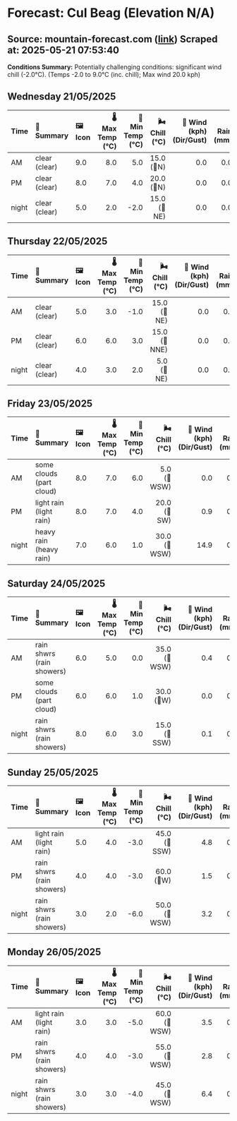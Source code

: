 # Forecast: Cul Beag (Elevation N/A)
**Source:** mountain-forecast.com ([link](https://www.mountain-forecast.com/peaks/Cul-Beag/forecasts/769))
**Scraped at:** 2025-05-21 07:53:40
---

**Conditions Summary:** Potentially challenging conditions: significant wind chill (-2.0°C). (Temps -2.0 to 9.0°C (inc. chill); Max wind 20.0 kph)

## Wednesday 21/05/2025
| **Time** | **📝 Summary** | **🖼️ Icon** | **🌡️ Max Temp (°C)** | **🥶 Min Temp (°C)** | **🌬️ Chill (°C)** | **💨 Wind (kph) (Dir/Gust)** | **💧 Rain (mm)** | **❄️ Snow (cm)** | **☁️ Cloud Base (m)** | **🧊 Freezing Lvl (m)** |
|:------- |:------- |:----- |--------------: |-------------: |-----------: |---------------------: |---------: |----------: |---------------: |----------------: |
| AM      | clear<br><span class="icon-desc">(clear)</span> | 9.0 | 8.0 | 5.0 | 15.0<br>(🧭N) | 0.0 | 0.0 | 8700 | 2200 |
| PM      | clear<br><span class="icon-desc">(clear)</span> | 8.0 | 7.0 | 4.0 | 20.0<br>(🧭N) | 0.0 | 0.0 | 8650 | 1900 |
| night   | clear<br><span class="icon-desc">(clear)</span> | 5.0 | 2.0 | -2.0 | 15.0<br>(🧭NE) | 0.0 | 0.0 | 9250 | 1550 |

## Thursday 22/05/2025
| **Time** | **📝 Summary** | **🖼️ Icon** | **🌡️ Max Temp (°C)** | **🥶 Min Temp (°C)** | **🌬️ Chill (°C)** | **💨 Wind (kph) (Dir/Gust)** | **💧 Rain (mm)** | **❄️ Snow (cm)** | **☁️ Cloud Base (m)** | **🧊 Freezing Lvl (m)** |
|:------- |:------- |:----- |--------------: |-------------: |-----------: |---------------------: |---------: |----------: |---------------: |----------------: |
| AM      | clear<br><span class="icon-desc">(clear)</span> | 5.0 | 3.0 | -1.0 | 15.0<br>(🧭NE) | 0.0 | 0.0 | - | 1100 |
| PM      | clear<br><span class="icon-desc">(clear)</span> | 6.0 | 6.0 | 3.0 | 15.0<br>(🧭NNE) | 0.0 | 0.0 | - | 1450 |
| night   | clear<br><span class="icon-desc">(clear)</span> | 4.0 | 3.0 | 2.0 | 5.0<br>(🧭NE) | 0.0 | 0.0 | - | 1700 |

## Friday 23/05/2025
| **Time** | **📝 Summary** | **🖼️ Icon** | **🌡️ Max Temp (°C)** | **🥶 Min Temp (°C)** | **🌬️ Chill (°C)** | **💨 Wind (kph) (Dir/Gust)** | **💧 Rain (mm)** | **❄️ Snow (cm)** | **☁️ Cloud Base (m)** | **🧊 Freezing Lvl (m)** |
|:------- |:------- |:----- |--------------: |-------------: |-----------: |---------------------: |---------: |----------: |---------------: |----------------: |
| AM      | some clouds<br><span class="icon-desc">(part cloud)</span> | 8.0 | 7.0 | 6.0 | 5.0<br>(🧭WSW) | 0.0 | 0.0 | - | 2100 |
| PM      | light rain<br><span class="icon-desc">(light rain)</span> | 8.0 | 7.0 | 4.0 | 20.0<br>(🧭SW) | 0.9 | 0.0 | 5750 | 2150 |
| night   | heavy rain<br><span class="icon-desc">(heavy rain)</span> | 7.0 | 6.0 | 1.0 | 30.0<br>(🧭WSW) | 14.9 | 0.0 | 100 | 2600 |

## Saturday 24/05/2025
| **Time** | **📝 Summary** | **🖼️ Icon** | **🌡️ Max Temp (°C)** | **🥶 Min Temp (°C)** | **🌬️ Chill (°C)** | **💨 Wind (kph) (Dir/Gust)** | **💧 Rain (mm)** | **❄️ Snow (cm)** | **☁️ Cloud Base (m)** | **🧊 Freezing Lvl (m)** |
|:------- |:------- |:----- |--------------: |-------------: |-----------: |---------------------: |---------: |----------: |---------------: |----------------: |
| AM      | rain shwrs<br><span class="icon-desc">(rain showers)</span> | 6.0 | 5.0 | 0.0 | 35.0<br>(🧭WSW) | 0.4 | 0.0 | 200 | 1750 |
| PM      | some clouds<br><span class="icon-desc">(part cloud)</span> | 6.0 | 6.0 | 1.0 | 30.0<br>(🧭W) | 0.0 | 0.0 | 550 | 1750 |
| night   | rain shwrs<br><span class="icon-desc">(rain showers)</span> | 8.0 | 6.0 | 3.0 | 15.0<br>(🧭SSW) | 0.1 | 0.0 | 650 | 2100 |

## Sunday 25/05/2025
| **Time** | **📝 Summary** | **🖼️ Icon** | **🌡️ Max Temp (°C)** | **🥶 Min Temp (°C)** | **🌬️ Chill (°C)** | **💨 Wind (kph) (Dir/Gust)** | **💧 Rain (mm)** | **❄️ Snow (cm)** | **☁️ Cloud Base (m)** | **🧊 Freezing Lvl (m)** |
|:------- |:------- |:----- |--------------: |-------------: |-----------: |---------------------: |---------: |----------: |---------------: |----------------: |
| AM      | light rain<br><span class="icon-desc">(light rain)</span> | 5.0 | 4.0 | -3.0 | 45.0<br>(🧭SSW) | 4.8 | 0.0 | 350 | 1750 |
| PM      | rain shwrs<br><span class="icon-desc">(rain showers)</span> | 4.0 | 4.0 | -3.0 | 60.0<br>(🧭W) | 1.5 | 0.0 | 300 | 1250 |
| night   | rain shwrs<br><span class="icon-desc">(rain showers)</span> | 3.0 | 2.0 | -6.0 | 50.0<br>(🧭WSW) | 3.2 | 0.0 | 600 | 1050 |

## Monday 26/05/2025
| **Time** | **📝 Summary** | **🖼️ Icon** | **🌡️ Max Temp (°C)** | **🥶 Min Temp (°C)** | **🌬️ Chill (°C)** | **💨 Wind (kph) (Dir/Gust)** | **💧 Rain (mm)** | **❄️ Snow (cm)** | **☁️ Cloud Base (m)** | **🧊 Freezing Lvl (m)** |
|:------- |:------- |:----- |--------------: |-------------: |-----------: |---------------------: |---------: |----------: |---------------: |----------------: |
| AM      | light rain<br><span class="icon-desc">(light rain)</span> | 3.0 | 3.0 | -5.0 | 60.0<br>(🧭WSW) | 3.5 | 0.0 | 450 | 1100 |
| PM      | rain shwrs<br><span class="icon-desc">(rain showers)</span> | 4.0 | 4.0 | -3.0 | 55.0<br>(🧭WSW) | 2.8 | 0.0 | 250 | 1250 |
| night   | rain shwrs<br><span class="icon-desc">(rain showers)</span> | 3.0 | 3.0 | -4.0 | 45.0<br>(🧭WSW) | 6.4 | 0.0 | 700 | 1150 |